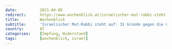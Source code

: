 ```yaml
---
date:          2021-04-05
redirect:      https://www.wochenblick.at/israelischer-mut-rabbi-steht-auf-31-gruende-gegen-die-corona-impfung/
title:         Wochenblick
subtitle:      'Israelischer Mut-Rabbi steht auf: 31 Gründe gegen die Corona-Impfung'
country:       AT
categories:    [Impfung, Widerstand]
tags:          [wochenblick, israel]
---
```


